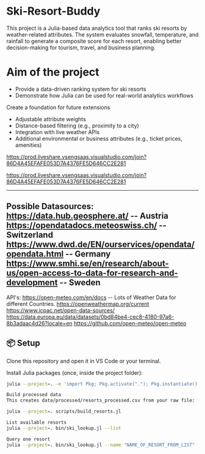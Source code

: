 # Ski-Resort-Buddy

This project is a Julia-based data analytics tool that ranks ski resorts by weather-related attributes. The system evaluates snowfall, temperature, and rainfall to generate a composite score for each resort, enabling better decision-making for tourism, travel, and business planning.

# Aim of the project
<ul>
<li>Provide a data-driven ranking system for ski resorts</li>
<li>Demonstrate how Julia can be used for real-world analytics workflows</li>
</ul>

Create a foundation for future extensions
<ul>
  <li>Adjustable attribute weights</li>
  <li>Distance-based filtering (e.g., proximity to a city)</li>
  <li>Integration with live weather APIs</li>
  <li>Additional environmental or business attributes (e.g., ticket prices, amenities)</li>
</ul>

https://prod.liveshare.vsengsaas.visualstudio.com/join?86D4A45EFAFE053D7A4376FE5D646CC2E281

https://prod.liveshare.vsengsaas.visualstudio.com/join?86D4A45EFAFE053D7A4376FE5D646CC2E281

---
Possible Datasources: 
https://data.hub.geosphere.at/ -- Austria
https://opendatadocs.meteoswiss.ch/ -- Switzerland
https://www.dwd.de/EN/ourservices/opendata/opendata.html -- Germany
https://www.smhi.se/en/research/about-us/open-access-to-data-for-research-and-development -- Sweden
---
API's: 
https://open-meteo.com/en/docs -- Lots of Weather Data for different Countries.
https://openweathermap.org/current
https://www.icpac.net/open-data-sources/
https://data.europa.eu/data/datasets/0bd84be4-cec8-4180-97a6-8b3adaac4d26?locale=en
https://github.com/open-meteo/open-meteo


## 📦 Setup

Clone this repository and open it in VS Code or your terminal.

Install Julia packages (once, inside the project folder):

```bash
julia --project=. -e 'import Pkg; Pkg.activate("."); Pkg.instantiate()'

Build processed data
This creates data/processed/resorts_processed.csv from your raw file:

julia --project=. scripts/build_resorts.jl

List available resorts
julia --project=. bin/ski_lookup.jl --list

Query one resort
julia --project=. bin/ski_lookup.jl --name "NAME_OF_RESORT_FROM_LIST"
